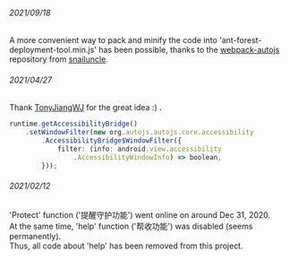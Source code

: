 ###### 2021/09/18

A more convenient way to pack and minify the code into 'ant-forest-deployment-tool.min.js' has been possible, thanks to the [webpack-autojs](https://github.com/snailuncle/webpack-autojs) repository from [snailuncle](https://github.com/snailuncle).

###### 2021/04/27

Thank [TonyJiangWJ](https://github.com/TonyJiangWJ) for the great idea :) .

```typescript
runtime.getAccessibilityBridge()
    .setWindowFilter(new org.autojs.autojs.core.accessibility
        .AccessibilityBridge$WindowFilter({
            filter: (info: android.view.accessibility
                .AccessibilityWindowInfo) => boolean,
        }));
```

###### 2021/02/12

'Protect' function ('提醒守护功能') went online on around Dec 31, 2020.  
At the same time, 'help' function ('帮收功能') was disabled (seems permanently).  
Thus, all code about 'help' has been removed from this project.